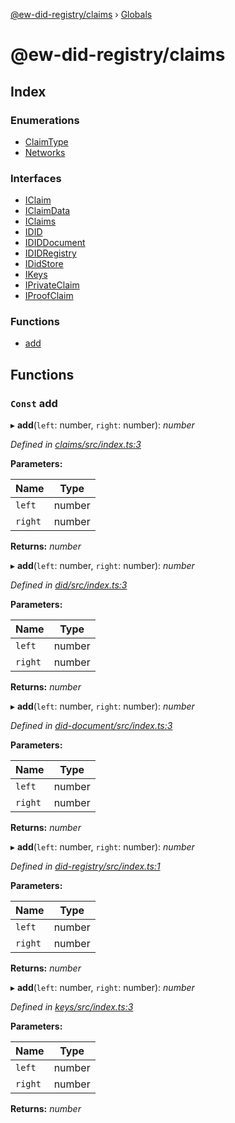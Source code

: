 [@ew-did-registry/claims](README.md) › [Globals](globals.md)

# @ew-did-registry/claims

## Index

### Enumerations

* [ClaimType](enums/claimtype.md)
* [Networks](enums/networks.md)

### Interfaces

* [IClaim](interfaces/iclaim.md)
* [IClaimData](interfaces/iclaimdata.md)
* [IClaims](interfaces/iclaims.md)
* [IDID](interfaces/idid.md)
* [IDIDDocument](interfaces/ididdocument.md)
* [IDIDRegistry](interfaces/ididregistry.md)
* [IDidStore](interfaces/ididstore.md)
* [IKeys](interfaces/ikeys.md)
* [IPrivateClaim](interfaces/iprivateclaim.md)
* [IProofClaim](interfaces/iproofclaim.md)

### Functions

* [add](globals.md#const-add)

## Functions

### `Const` add

▸ **add**(`left`: number, `right`: number): *number*

*Defined in [claims/src/index.ts:3](https://github.com/energywebfoundation/ew-did-registry/blob/7bc127f/packages/claims/src/index.ts#L3)*

**Parameters:**

Name | Type |
------ | ------ |
`left` | number |
`right` | number |

**Returns:** *number*

▸ **add**(`left`: number, `right`: number): *number*

*Defined in [did/src/index.ts:3](https://github.com/energywebfoundation/ew-did-registry/blob/7bc127f/packages/did/src/index.ts#L3)*

**Parameters:**

Name | Type |
------ | ------ |
`left` | number |
`right` | number |

**Returns:** *number*

▸ **add**(`left`: number, `right`: number): *number*

*Defined in [did-document/src/index.ts:3](https://github.com/energywebfoundation/ew-did-registry/blob/7bc127f/packages/did-document/src/index.ts#L3)*

**Parameters:**

Name | Type |
------ | ------ |
`left` | number |
`right` | number |

**Returns:** *number*

▸ **add**(`left`: number, `right`: number): *number*

*Defined in [did-registry/src/index.ts:1](https://github.com/energywebfoundation/ew-did-registry/blob/7bc127f/packages/did-registry/src/index.ts#L1)*

**Parameters:**

Name | Type |
------ | ------ |
`left` | number |
`right` | number |

**Returns:** *number*

▸ **add**(`left`: number, `right`: number): *number*

*Defined in [keys/src/index.ts:3](https://github.com/energywebfoundation/ew-did-registry/blob/7bc127f/packages/keys/src/index.ts#L3)*

**Parameters:**

Name | Type |
------ | ------ |
`left` | number |
`right` | number |

**Returns:** *number*
